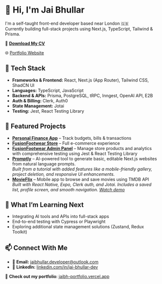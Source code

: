 # 👋 Hi, I'm Jai Bhullar

I'm a self-taught front-end developer based near London 🇬🇧  
Currently building full-stack projects using Next.js, TypeScript, Tailwind & Prisma.

📄 **[Download My CV](https://drive.google.com/drive/folders/11INqiG1lzqst5JbgNXueFMdqKZr6JfP9?usp=drive_link)**

🌐 [Portfolio Website](https://jaibh-portfolio.vercel.app)

## 🔧 Tech Stack
- **Frameworks & Frontend:** React, Next.js (App Router), Tailwind CSS, ShadCN UI  
- **Languages:** TypeScript, JavaScript  
- **Backend & APIs:** Prisma, PostgreSQL, tRPC, Inngest, OpenAI API, E2B  
- **Auth & Billing:** Clerk, Auth0  
- **State Management:** Jotai  
- **Testing:** Jest, React Testing Library  

## 🚀 Featured Projects
- **[Personal Finance App](https://www.jaibh-finance.xyz/)** – Track budgets, bills & transactions  
- **[FusionFootwear Store](https://fusionfootwear-store.vercel.app/)** – Full e-commerce experience  
- **[FusionFootwear Admin Panel](https://www.fusionfootwear-admin.xyz/)** – Manage store products and analytics with comprehensive testing using Jest & React Testing Library
- **[Promptly](https://jaibh-promptly.vercel.app/)** – AI-powered tool to generate basic, editable Next.js websites from natural language prompts.  
  *Built from a tutorial with added features like a mobile-friendly gallery, project deletion, and responsive UI enhancements.*
- **[MovieFlix](https://github.com/JaiBh/MovieFlix)** – Mobile app to browse and save movies using TMDB API 
  *Built with React Native, Expo, Clerk auth, and Jotai. Includes a saved list, profile screen, and smooth navigation. [Watch demo](https://www.youtube.com/shorts/_XT4F4Dq1_c)*


## 🧠 What I’m Learning Next
- Integrating AI tools and APIs into full-stack apps
- End-to-end testing with Cypress or Playwright
- Exploring additional state management solutions (Zustand, Redux Toolkit)
  
## 📫 Connect With Me
- 📧 **Email:** jaibhullar.developer@outlook.com  
- 🔗 **LinkedIn:** [linkedin.com/in/jai-bhullar-dev](https://www.linkedin.com/in/jai-bhullar-dev)

🎯 **Check out my portfolio**: [jaibh-portfolio.vercel.app](https://jaibh-portfolio.vercel.app)

